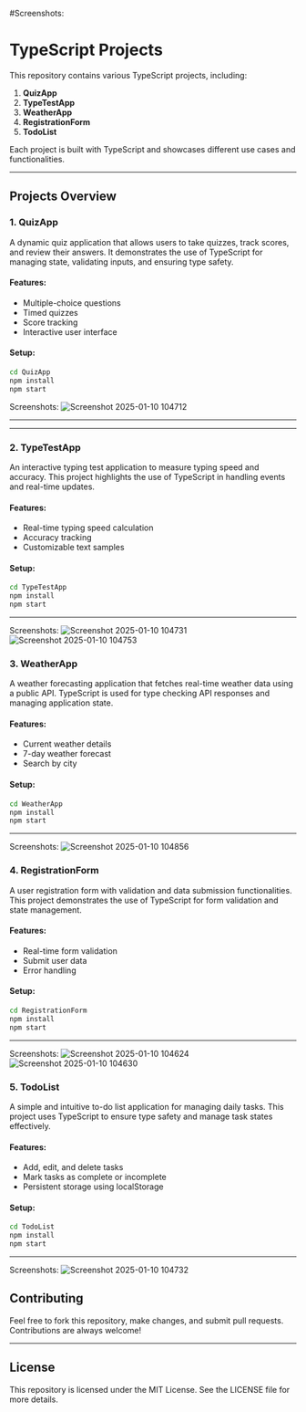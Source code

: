 
#Screenshots:
# TypeScript Projects

This repository contains various TypeScript projects, including:

1. **QuizApp**
2. **TypeTestApp**
3. **WeatherApp**
4. **RegistrationForm**
5. **TodoList**

Each project is built with TypeScript and showcases different use cases and functionalities.

---

## Projects Overview

### 1. QuizApp
A dynamic quiz application that allows users to take quizzes, track scores, and review their answers. It demonstrates the use of TypeScript for managing state, validating inputs, and ensuring type safety.

#### Features:
- Multiple-choice questions
- Timed quizzes
- Score tracking
- Interactive user interface

#### Setup:
```bash
cd QuizApp
npm install
npm start
```
Screenshots:
![Screenshot 2025-01-10 104712](https://github.com/user-attachments/assets/b9ccfb76-fe51-41de-8e42-70df6a216279)

---
---
### 2. TypeTestApp
An interactive typing test application to measure typing speed and accuracy. This project highlights the use of TypeScript in handling events and real-time updates.

#### Features:
- Real-time typing speed calculation
- Accuracy tracking
- Customizable text samples

#### Setup:
```bash
cd TypeTestApp
npm install
npm start
```

---
Screenshots:
![Screenshot 2025-01-10 104731](https://github.com/user-attachments/assets/47d86100-88d7-4771-90fe-eeff182803c6)
![Screenshot 2025-01-10 104753](https://github.com/user-attachments/assets/0c446e5c-3eed-4414-b25b-282846451f71)



### 3. WeatherApp
A weather forecasting application that fetches real-time weather data using a public API. TypeScript is used for type checking API responses and managing application state.

#### Features:
- Current weather details
- 7-day weather forecast
- Search by city

#### Setup:
```bash
cd WeatherApp
npm install
npm start
```
---
Screenshots:
![Screenshot 2025-01-10 104856](https://github.com/user-attachments/assets/55af46c0-46b8-4e0e-adfb-4be9aa19bf4d)



### 4. RegistrationForm
A user registration form with validation and data submission functionalities. This project demonstrates the use of TypeScript for form validation and state management.

#### Features:
- Real-time form validation
- Submit user data
- Error handling

#### Setup:
```bash
cd RegistrationForm
npm install
npm start
```

---
Screenshots:
![Screenshot 2025-01-10 104624](https://github.com/user-attachments/assets/69a8d40d-34b9-4279-aeb1-8637bf77b8d2)
![Screenshot 2025-01-10 104630](https://github.com/user-attachments/assets/e4883180-66ab-45f6-a942-710e2bbd93e3)



### 5. TodoList
A simple and intuitive to-do list application for managing daily tasks. This project uses TypeScript to ensure type safety and manage task states effectively.

#### Features:
- Add, edit, and delete tasks
- Mark tasks as complete or incomplete
- Persistent storage using localStorage

#### Setup:
```bash
cd TodoList
npm install
npm start
```

---
Screenshots:
![Screenshot 2025-01-10 104732](https://github.com/user-attachments/assets/57ee06a5-9040-4308-bfde-1b20d6730572)




## Contributing
Feel free to fork this repository, make changes, and submit pull requests. Contributions are always welcome!

---

## License
This repository is licensed under the MIT License. See the LICENSE file for more details.

